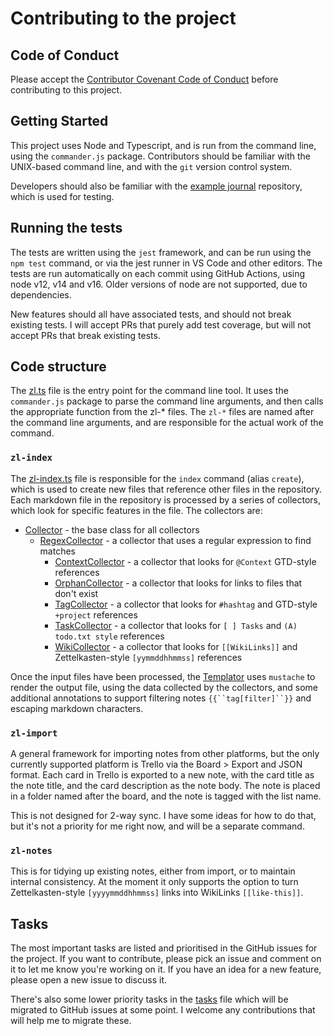 # Contributing to the project

## Code of Conduct

Please accept the [Contributor Covenant Code of Conduct](CODE_OF_CONDUCT.md) before contributing to this project.

## Getting Started

This project uses Node and Typescript, and is run from the command line, using the `commander.js` package. Contributors should be familiar with the UNIX-based command line, and with the `git` version control system.

Developers should also be familiar with the [example journal](https://github.com/zettel-lint/example) repository, which is used for testing.

## Running the tests

The tests are written using the `jest` framework, and can be run using the `npm test` command, or via the jest runner in VS Code and other editors. The tests are run automatically on each commit using GitHub Actions, using node v12, v14 and v16. Older versions of node are not supported, due to dependencies.

New features should all have associated tests, and should not break existing tests. I will accept PRs that purely add test coverage, but will not accept PRs that break existing tests.

## Code structure

The [zl.ts](src/zl.ts) file is the entry point for the command line tool. It uses the `commander.js` package to parse the command line arguments, and then calls the appropriate function from the zl-* files. The `zl-*` files are named after the command line arguments, and are responsible for the actual work of the command.

### `zl-index`

The [zl-index.ts](src/zl-index.ts) file is responsible for the `index` command (alias `create`), which is used to create new files that reference other files in the repository. Each markdown file in the repository is processed by a series of collectors, which look for specific features in the file. The collectors are:

- [Collector](src/collectors/collector.ts) - the base class for all collectors
  - [RegexCollector](src/collectors/regex-collector.ts) - a collector that uses a regular expression to find matches
    - [ContextCollector](src/collectors/context-collector.ts) - a collector that looks for `@Context` GTD-style references
    - [OrphanCollector](src/collectors/orphan-collector.ts) - a collector that looks for links to files that don't exist
    - [TagCollector](src/collectors/tag-collector.ts) - a collector that looks for `#hashtag` and GTD-style `+project` references
    - [TaskCollector](src/collectors/task-collector.ts) - a collector that looks for `[ ] Tasks` and `(A) todo.txt style` references
    - [WikiCollector](src/collectors/wiki-collector.ts) - a collector that looks for `[[WikiLinks]]` and Zettelkasten-style `[yymmddhhmmss]` references

Once the input files have been processed, the [Templator](src/Templator.ts) uses `mustache` to render the output file, using the data collected by the collectors, and some additional annotations to support filtering notes `{{``tag[filter]``}}` and escaping markdown characters.

### `zl-import`

A general framework for importing notes from other platforms, but the only currently supported platform is Trello via the Board > Export and JSON format. Each card in Trello is exported to a new note, with the card title as the note title, and the card description as the note body. The note is placed in a folder named after the board, and the note is tagged with the list name.

This is not designed for 2-way sync. I have some ideas for how to do that, but it's not a priority for me right now, and will be a separate command.

### `zl-notes`

This is for tidying up existing notes, either from import, or to maintain internal consistency. At the moment it only supports the option to turn Zettelkasten-style `[yyyymmddhhmmss]` links into WikiLinks `[[like-this]]`.

## Tasks

The most important tasks are listed and prioritised in the GitHub issues for the project. If you want to contribute, please pick an issue and comment on it to let me know you're working on it. If you have an idea for a new feature, please open a new issue to discuss it.

There's also some lower priority tasks in the [tasks](tasks.md) file which will be migrated to GitHub issues at some point. I welcome any contributions that will help me to migrate these.